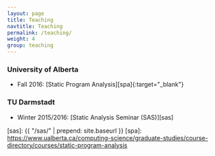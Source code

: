 ```yaml
---
layout: page
title: Teaching
navtitle: Teaching
permalink: /teaching/
weight: 4
group: teaching
---
```

### University of Alberta ###
<!-- * Winter 2017: Computer Architecture -->
* Fall 2016: [Static Program Analysis][spa]{:target="_blank"}

### TU Darmstadt ###

* Winter 2015/2016: [Static Analysis Seminar (SAS)][sas]

[sas]:   {{ "/sas/" | prepend: site.baseurl }}
[spa]:   https://www.ualberta.ca/computing-science/graduate-studies/course-directory/courses/static-program-analysis